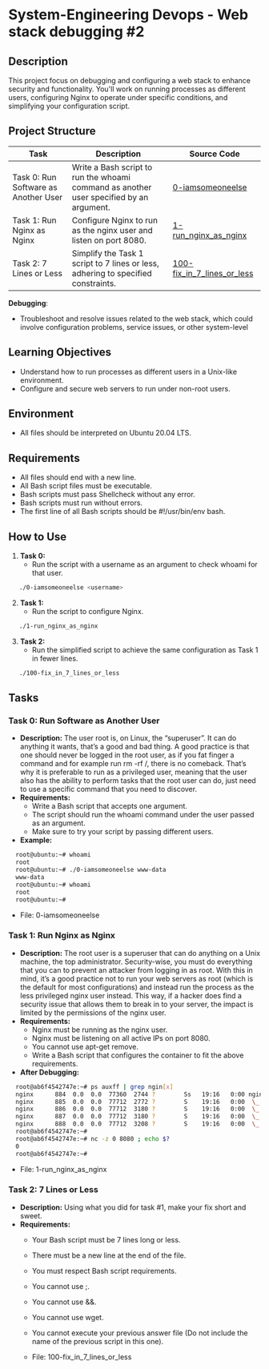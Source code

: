 # System-Engineering Devops - Web stack debugging #2

## Description
This project focus on debugging and configuring a web stack to enhance security and functionality. You'll work on running processes as different users, configuring Nginx to operate under specific conditions, and simplifying your configuration script.

## Project Structure
| Task                             | Description                                                                                     | Source Code                      |
|----------------------------------|-------------------------------------------------------------------------------------------------|----------------------------------|
| Task 0: Run Software as Another User | Write a Bash script to run the whoami command as another user specified by an argument.       | [0-iamsomeoneelse](0-iamsomeoneelse) |
| Task 1: Run Nginx as Nginx        | Configure Nginx to run as the nginx user and listen on port 8080.                             | [1-run_nginx_as_nginx](1-run_nginx_as_nginx) |
| Task 2: 7 Lines or Less           | Simplify the Task 1 script to 7 lines or less, adhering to specified constraints.                | [100-fix_in_7_lines_or_less](100-fix_in_7_lines_or_less) |.

**Debugging**:
   - Troubleshoot and resolve issues related to the web stack, which could involve configuration problems, service issues, or other system-level

## Learning Objectives
- Understand how to run processes as different users in a Unix-like environment.
- Configure and secure web servers to run under non-root users.

## Environment
- All files should be interpreted on Ubuntu 20.04 LTS.

## Requirements
- All files should end with a new line.
- All Bash script files must be executable.
- Bash scripts must pass Shellcheck without any error.
- Bash scripts must run without errors.
- The first line of all Bash scripts should be #!/usr/bin/env bash.

## How to Use
1. **Task 0:**
   - Run the script with a username as an argument to check whoami for that user.
   
```bash
   ./0-iamsomeoneelse <username>
```

2. **Task 1:**
   - Run the script to configure Nginx.
   
```bash
   ./1-run_nginx_as_nginx
```

3. **Task 2:**
   - Run the simplified script to achieve the same configuration as Task 1 in fewer lines.
   
```bash
   ./100-fix_in_7_lines_or_less
```

## Tasks

### Task 0: Run Software as Another User
- **Description:** The user root is, on Linux, the “superuser”. It can do anything it wants, that’s a good and bad thing. A good practice is that one should never be logged in the root user, as if you fat finger a command and for example run rm -rf /, there is no comeback. That’s why it is preferable to run as a privileged user, meaning that the user also has the ability to perform tasks that the root user can do, just need to use a specific command that you need to discover.
- **Requirements:**
  - Write a Bash script that accepts one argument.
  - The script should run the whoami command under the user passed as an argument.
  - Make sure to try your script by passing different users.
- **Example:**
  
```bash
  root@ubuntu:~# whoami
  root
  root@ubuntu:~# ./0-iamsomeoneelse www-data
  www-data
  root@ubuntu:~# whoami
  root
  root@ubuntu:~#
```

  - File: 0-iamsomeoneelse

### Task 1: Run Nginx as Nginx
- **Description:** The root user is a superuser that can do anything on a Unix machine, the top administrator. Security-wise, you must do everything that you can to prevent an attacker from logging in as root. With this in mind, it’s a good practice not to run your web servers as root (which is the default for most configurations) and instead run the process as the less privileged nginx user instead. This way, if a hacker does find a security issue that allows them to break in to your server, the impact is limited by the permissions of the nginx user.
- **Requirements:**
  - Nginx must be running as the nginx user.
  - Nginx must be listening on all active IPs on port 8080.
  - You cannot use apt-get remove.
  - Write a Bash script that configures the container to fit the above requirements.
- **After Debugging:**
  
```bash
  root@ab6f4542747e:~# ps auxff | grep ngin[x]
  nginx      884  0.0  0.0  77360  2744 ?        Ss   19:16   0:00 nginx: master process /usr/sbin/nginx
  nginx      885  0.0  0.0  77712  2772 ?        S    19:16   0:00  \_ nginx: worker process
  nginx      886  0.0  0.0  77712  3180 ?        S    19:16   0:00  \_ nginx: worker process
  nginx      887  0.0  0.0  77712  3180 ?        S    19:16   0:00  \_ nginx: worker process
  nginx      888  0.0  0.0  77712  3208 ?        S    19:16   0:00  \_ nginx: worker process
  root@ab6f4542747e:~#
  root@ab6f4542747e:~# nc -z 0 8080 ; echo $?
  0
  root@ab6f4542747e:~#
```

  - File: 1-run_nginx_as_nginx

### Task 2: 7 Lines or Less
- **Description:** Using what you did for task #1, make your fix short and sweet.
- **Requirements:**
  - Your Bash script must be 7 lines long or less.
  - There must be a new line at the end of the file.
  - You must respect Bash script requirements.
  - You cannot use ;.
  - You cannot use &&.
  - You cannot use wget.
  - You cannot execute your previous answer file (Do not include the name of the previous script in this one).

  - File: 100-fix_in_7_lines_or_less

